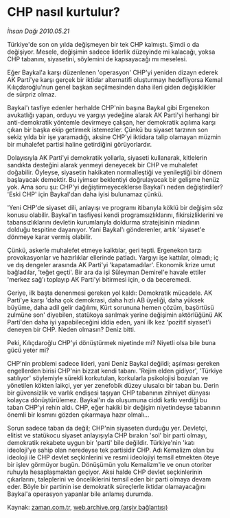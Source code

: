 # CHP nasıl kurtulur?

*İhsan Dağı 2010.05.21*

<td class="columnist-detail">
<p>Türkiye'de son on yılda değişmeyen bir tek CHP kalmıştı. Şimdi o da değişiyor. Mesele, değişimin sadece liderlik düzeyinde mi kalacağı, yoksa CHP tabanını, siyasetini, söylemini de kapsayacağı mı meselesi.</p>
<p>
<div id="haberMetinDiv">
<p>Eğer Baykal'a karşı düzenlenen 'operasyon' CHP'yi yeniden dizayn ederek AK Parti'ye karşı gerçek bir iktidar alternatifi oluşturmayı hedefliyorsa Kemal Kılıçdaroğlu'nun genel başkan seçilmesinden daha ileri giden değişiklikler de sürpriz olmaz.
<p>Baykal'ı tasfiye edenler herhalde CHP'nin başına Baykal gibi Ergenekon avukatlığı yapan, orduyu ve yargıyı yedeğine alarak AK Parti'yi herhangi bir anti-demokratik yöntemle devirmeye çalışan, her demokratik açılıma karşı çıkan bir başka ekip getirmek istemezler. Çünkü bu siyaset tarzının son sekiz yılda bir işe yaramadığı, aksine CHP'yi iktidara talip olamayan müzmin bir muhalefet partisi haline getirdiğini görüyorlardır.
<p>Dolayısıyla AK Parti'yi demokratik yollarla, siyaseti kullanarak, kitlelerin sandıkta desteğini alarak yenmeyi deneyecek bir CHP ve muhalefet doğabilir. Öyleyse, siyasetin hakikaten normalleştiği ve yenileştiği bir dönem başlayacak demektir. Bu iyimser beklentiyi doğrulayacak bir gelişme henüz yok. Ama soru şu: CHP'yi değiştirmeyeceklerse Baykal'ı neden değiştirdiler? 'Eski CHP' için Baykal'dan daha iyisi bulunamaz çünkü.
<p>'Yeni CHP'de siyaset dili, anlayışı ve programı itibarıyla köklü bir değişim söz konusu olabilir. Baykal'ın tasfiyesi kendi programsızlıklarını, fikirsizliklerini ve tabansızlıklarını devletin kurumlarıyla doldurma stratejisinin miadının dolduğu tespitine dayanıyor. Yani Baykal'ı gönderenler, artık 'siyaset'e dönmeye karar vermiş olabilir.
<p>Çünkü, askerle muhalefet etmeye kalktılar, geri tepti. Ergenekon tarzı provokasyonlar ve hazırlıklar ellerinde patladı. Yargıyı işe kattılar, olmadı; iç ve dış dengeler arasında AK Parti'yi 'kapatamadılar'. Ekonomik krize umut bağladılar, 'teğet geçti'. Bir ara da işi Süleyman Demirel'e havale ettiler 'merkez sağ'ı toplayıp AK Parti'yi bitirmesi için, o da beceremedi.
<p>Geriye, ilk başta denenmesi gereken yol kaldı: Demokratik mücadele. AK Parti'ye karşı 'daha çok demokrasi, daha hızlı AB üyeliği, daha yüksek büyüme, daha adil gelir dağılımı, Kürt sorununa hemen çözüm, başörtüsü zulmüne son' diyebilen, statükoya sarılmak yerine değişimin aktörlüğünü AK Parti'den daha iyi yapabileceğini iddia eden, yani ilk kez 'pozitif siyaset'i deneyen bir CHP. Neden olmasın? Deniz bitti.
<p>Peki, Kılıçdaroğlu CHP'yi dönüştürmek niyetinde mi? Niyetli olsa bile buna gücü yeter mi?
<p>CHP'nin problemi sadece lideri, yani Deniz Baykal değildi; aşılması gereken engellerden birisi CHP'nin bizzat kendi tabanı. 'Rejim elden gidiyor', 'Türkiye satılıyor' söylemiyle sürekli korkutulan, korkularla psikolojisi bozulan ve yönetilen kökten laikçi, yer yer zenefobik düzey ulusalcı bir taban bu. Derin bir güvensizlik ve varlık endişesi taşıyan CHP tabanının zihniyet dünyası kolayca dönüştürülemez. Baykal'ın da oluşumuna ciddi katkı verdiği bu taban CHP'yi rehin aldı. CHP, eğer hakiki bir değişim niyetindeyse tabanının önemli bir kısmını gözden çıkarmaya hazır olmalı...
<p>Sorun sadece taban da değil; CHP'nin siyaseten durduğu yer. Devletçi, elitist ve statükocu siyaset anlayışıyla CHP bırakın 'sol' bir parti olmayı, demokratik rekabete uygun bir 'parti' bile değildir. Türkiye'nin 'katı ideoloji'ye sahip olan neredeyse tek partisidir CHP. Adı Kemalizm olan bu ideoloji ile CHP devlet seçkinlerini ve resmi ideolojiyi temsil etmekten öteye bir işlev görmüyor bugün. Dönüşümün yolu Kemalizm'le ve onun otoriter ruhuyla hesaplaşmaktan geçiyor. Aksi halde CHP devlet seçkinlerinin çıkarlarını, taleplerini ve önceliklerini temsil eden bir parti olmaya devam eder. Böyle bir partinin ise demokratik süreçlerle iktidar olamayacağını Baykal'a operasyon yapanlar bile anlamış durumda. </p></p></p></p></p></p></p></p></p></div>
</p>
<a href="http://web.archive.org/web/20110107050328/mailto:i.dagi@zaman.com.tr">
</a></td>

Kaynak: [zaman.com.tr](http://zaman.com.tr/yazar.do?yazino=986355), [web.archive.org (arşiv bağlantısı)](http://web.archive.org/web/20110107050328/http://www.zaman.com.tr/yazar.do?yazino=986355)
